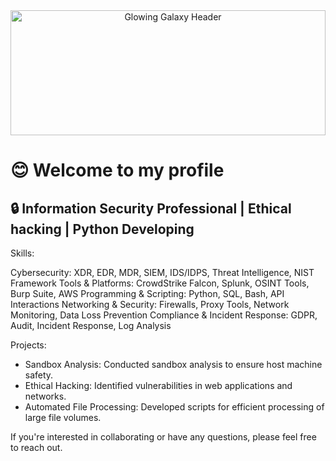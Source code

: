 <div align="center">
  <img src="https://i.imgur.com/7Gsji9a.gif" alt="Glowing Galaxy Header" width="100%" height="200">
</div>

# 😊 Welcome to my profile

## 🔒 Information Security Professional | Ethical hacking | Python Developing

Skills:

Cybersecurity: XDR, EDR, MDR, SIEM, IDS/IDPS, Threat Intelligence, NIST Framework
Tools & Platforms: CrowdStrike Falcon, Splunk, OSINT Tools, Burp Suite, AWS
Programming & Scripting: Python, SQL, Bash, API Interactions
Networking & Security: Firewalls, Proxy Tools, Network Monitoring, Data Loss Prevention
Compliance & Incident Response: GDPR, Audit, Incident Response, Log Analysis

Projects:

- Sandbox Analysis: Conducted sandbox analysis to ensure host machine safety.
- Ethical Hacking: Identified vulnerabilities in web applications and networks.
- Automated File Processing: Developed scripts for efficient processing of large file volumes.

If you're interested in collaborating or have any questions, please feel free to reach out.


